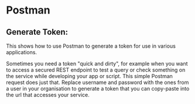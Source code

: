 # Postman

## Generate Token:
This shows how to use Postman to generate a token for use in various applications.

Sometimes you need a token "quick and dirty", for example when you want to access a secured REST endpoint to test a query or check something on the service while developing your app or script. This simple Postman request does just that. Replace username and password with the ones from a user in your organisation to generate a token that you can copy-paste into the url that accesses your service.
